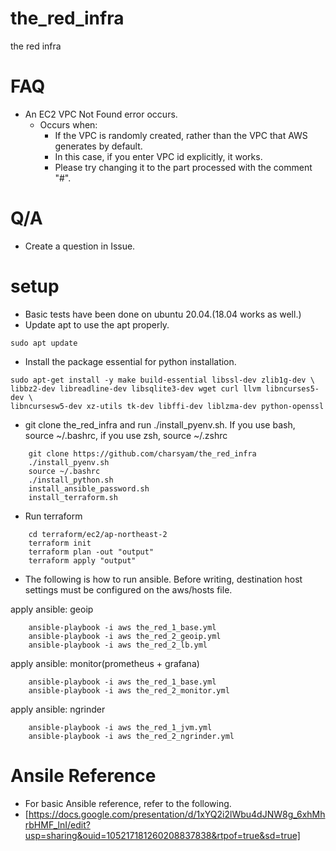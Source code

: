 # the_red_infra
the red infra

# FAQ
* An EC2 VPC Not Found error occurs.
  * Occurs when:
    * If the VPC is randomly created, rather than the VPC that AWS generates by default.
    * In this case, if you enter VPC id explicitly, it works.
    * Please try changing it to the part processed with the comment "#".

# Q/A
* Create a question in Issue.

# setup

* Basic tests have been done on ubuntu 20.04.(18.04 works as well.)
* Update apt to use the apt properly.

```
sudo apt update
```

* Install the package essential for python installation.

```
sudo apt-get install -y make build-essential libssl-dev zlib1g-dev \
libbz2-dev libreadline-dev libsqlite3-dev wget curl llvm libncurses5-dev \
libncursesw5-dev xz-utils tk-dev libffi-dev liblzma-dev python-openssl
```

* git clone the_red_infra and run ./install_pyenv.sh. If you use bash, source ~/.bashrc, if you use zsh, source ~/.zshrc

```
	git clone https://github.com/charsyam/the_red_infra
	./install_pyenv.sh
	source ~/.bashrc
	./install_python.sh
    install_ansible_password.sh    
	install_terraform.sh	
```

* Run terraform 
```
    cd terraform/ec2/ap-northeast-2
    terraform init
    terraform plan -out "output"
    terraform apply "output"
```

* The following is how to run ansible. Before writing, destination host settings must be configured on the aws/hosts file.

apply ansible: geoip
```
    ansible-playbook -i aws the_red_1_base.yml
    ansible-playbook -i aws the_red_2_geoip.yml
    ansible-playbook -i aws the_red_2_lb.yml
```

apply ansible: monitor(prometheus + grafana)
```
    ansible-playbook -i aws the_red_1_base.yml
    ansible-playbook -i aws the_red_2_monitor.yml
```

apply ansible: ngrinder
```
    ansible-playbook -i aws the_red_1_jvm.yml
    ansible-playbook -i aws the_red_2_ngrinder.yml
```

# Ansile Reference
* For basic Ansible reference, refer to the following.
 * [https://docs.google.com/presentation/d/1xYQ2i2lWbu4dJNW8g_6xhMhrbHMF_lnI/edit?usp=sharing&ouid=105217181260208837838&rtpof=true&sd=true]
